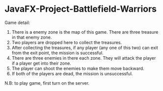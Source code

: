 # JavaFX-Project-Battlefield-Warriors
Game detail:

1. There is a enemy zone is the map of this game. There are three treasure in that enemy zone.
2. Two players are dropped here to collect the treasures.
3. After collecting the treasures, if any player (any one of this two) can exit from the exit point, the mission is successful.
4. There are three enemies in there each zone. They will attack the player if a player get into their zone.
5. The player can shoot the enemies to make them move backward.
6. If both of the players are dead, the mission is unsuccessful.

N.B: to play game, first turn on the server.
